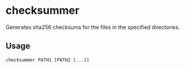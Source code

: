 # checksummer

Generates sha256 checksums for the files in the specified directories.

## Usage

```
checksummer PATH1 [PATH2 [...]]
```
